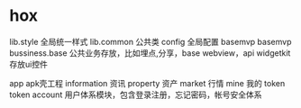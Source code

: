 # hox

lib.style 全局统一样式
lib.common 公共类
config 全局配置
basemvp basemvp
bussiness.base 公共业务存放，比如埋点,分享，base webview，api
widgetkit 存放ui控件

app apk壳工程
information 资讯
property 资产
market 行情
mine 我的
token token
account 用户体系模块，包含登录注册，忘记密码，帐号安全体系
